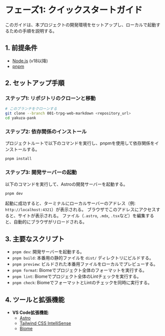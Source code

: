 # フェーズ1: クイックスタートガイド

このガイドは、本プロジェクトの開発環境をセットアップし、ローカルで起動するための手順を説明する。

## 1. 前提条件

- [Node.js](https://nodejs.org/) (v18以降)
- [pnpm](https://pnpm.io/installation)

## 2. セットアップ手順

### ステップ1: リポジトリのクローンと移動

```bash
# このブランチをクローンする
git clone --branch 001-trpg-web-markdown <repository_url>
cd yakuza-pank
```

### ステップ2: 依存関係のインストール

プロジェクトルートで以下のコマンドを実行し、pnpmを使用して依存関係をインストールする。

```bash
pnpm install
```

### ステップ3: 開発サーバーの起動

以下のコマンドを実行して、Astroの開発サーバーを起動する。

```bash
pnpm dev
```

起動に成功すると、ターミナルにローカルサーバーのアドレス（例: `http://localhost:4321`）が表示される。
ブラウザでこのアドレスにアクセスすると、サイトが表示される。
ファイル（`.astro`, `.mdx`, `.tsx`など）を編集すると、自動的にブラウザがリロードされる。

## 3. 主要なスクリプト

- `pnpm dev`: 開発サーバーを起動する。
- `pnpm build`: 本番用の静的ファイルを `dist/` ディレクトリにビルドする。
- `pnpm preview`: ビルドされた本番用ファイルをローカルでプレビューする。
- `pnpm format`: Biomeでプロジェクト全体のフォーマットを実行する。
- `pnpm lint`: Biomeでプロジェクト全体のLintチェックを実行する。
- `pnpm check`: BiomeでフォーマットとLintのチェックを同時に実行する。

## 4. ツールと拡張機能

- **VS Code拡張機能**:
  - [Astro](https://marketplace.visualstudio.com/items?itemName=astro-build.astro-vscode)
  - [Tailwind CSS IntelliSense](https://marketplace.visualstudio.com/items?itemName=bradlc.vscode-tailwindcss)
  - [Biome](https://marketplace.visualstudio.com/items?itemName=biomejs.biome)
